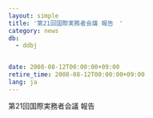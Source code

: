 ```yaml
---
layout: simple
title: '第21回国際実務者会議 報告　'
category: news
db:
  - ddbj


date: 2008-08-12T00:00:00+09:00
retire_time: 2008-08-12T00:00:00+09:00
lang: ja
---
```


第21回国際実務者会議 報告
